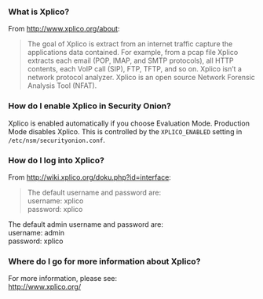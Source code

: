 ### What is Xplico?
From http://www.xplico.org/about:
> The goal of Xplico is extract from an internet traffic capture the applications data contained.
For example, from a pcap file Xplico extracts each email (POP, IMAP, and SMTP protocols), all HTTP contents, each VoIP call (SIP), FTP, TFTP, and so on. Xplico isn’t a network protocol analyzer. Xplico is an open source Network Forensic Analysis Tool (NFAT).

### How do I enable Xplico in Security Onion?
Xplico is enabled automatically if you choose Evaluation Mode.  Production Mode disables Xplico.  This is controlled by the `XPLICO_ENABLED` setting in `/etc/nsm/securityonion.conf`.

### How do I log into Xplico?
From http://wiki.xplico.org/doku.php?id=interface:
> The default username and password are:  
username: xplico  
password: xplico  
>  
The default admin username and password are:  
username: admin  
password: xplico

### Where do I go for more information about Xplico?
For more information, please see:  
http://www.xplico.org/